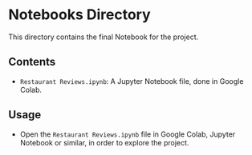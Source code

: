 # Notebooks Directory

This directory contains the final Notebook for the project.

## Contents

- `Restaurant Reviews.ipynb`: A Jupyter Notebook file, done in Google Colab.

## Usage

- Open the `Restaurant Reviews.ipynb` file in Google Colab, Jupyter Notebook or similar, in order to explore the project.
